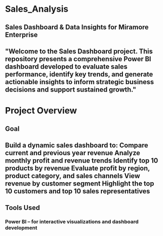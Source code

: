 # Sales_Analysis
## Sales Dashboard & Data Insights for Miramore Enterprise

"Welcome to the Sales Dashboard project. This repository presents a comprehensive Power BI dashboard developed to evaluate sales performance, identify key trends, and generate actionable insights to inform strategic business decisions and support sustained growth."
---
# Project Overview
## Goal
Build a dynamic sales dashboard to:
Compare current and previous year revenue
Analyze monthly profit and revenue trends
Identify top 10 products by revenue
Evaluate profit by region, product category, and sales channels
View revenue by customer segment
Highlight the top 10 customers and top 10 sales representatives
---
## Tools Used
### Power BI – for interactive visualizations and dashboard development
